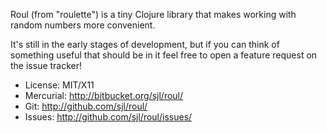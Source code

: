 Roul (from "roulette") is a tiny Clojure library that makes working with random
numbers more convenient.

It's still in the early stages of development, but if you can think of something
useful that should be in it feel free to open a feature request on the issue
tracker!

* License: MIT/X11
* Mercurial: <http://bitbucket.org/sjl/roul/>
* Git: <http://github.com/sjl/roul/>
* Issues: <http://github.com/sjl/roul/issues/>
